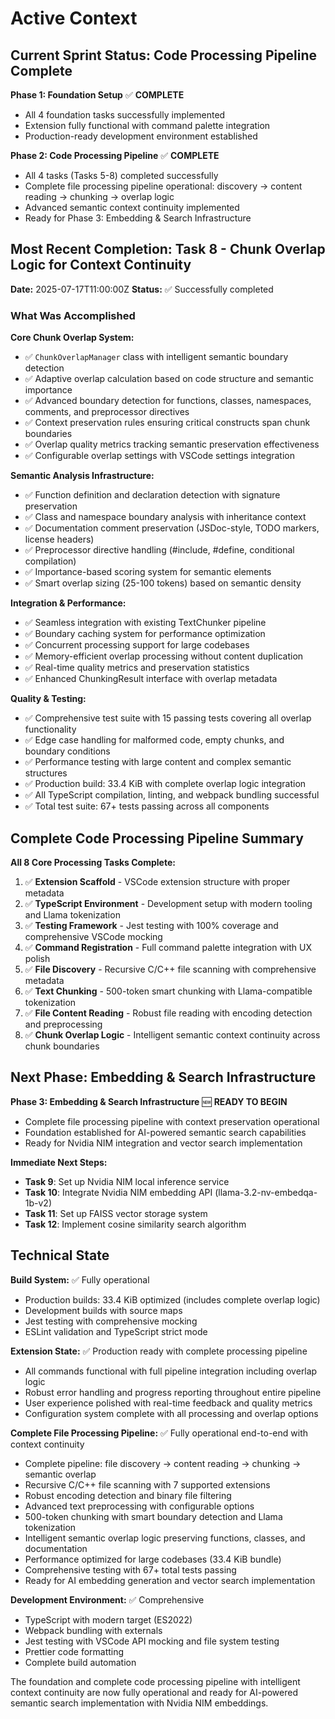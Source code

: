 # Active Context

## Current Sprint Status: Code Processing Pipeline Complete

**Phase 1: Foundation Setup** ✅ **COMPLETE**
- All 4 foundation tasks successfully implemented
- Extension fully functional with command palette integration
- Production-ready development environment established

**Phase 2: Code Processing Pipeline** ✅ **COMPLETE**
- All 4 tasks (Tasks 5-8) completed successfully
- Complete file processing pipeline operational: discovery → content reading → chunking → overlap logic
- Advanced semantic context continuity implemented
- Ready for Phase 3: Embedding & Search Infrastructure

## Most Recent Completion: Task 8 - Chunk Overlap Logic for Context Continuity

**Date:** 2025-07-17T11:00:00Z
**Status:** ✅ Successfully completed

### What Was Accomplished

**Core Chunk Overlap System:**
- ✅ `ChunkOverlapManager` class with intelligent semantic boundary detection
- ✅ Adaptive overlap calculation based on code structure and semantic importance
- ✅ Advanced boundary detection for functions, classes, namespaces, comments, and preprocessor directives
- ✅ Context preservation rules ensuring critical constructs span chunk boundaries
- ✅ Overlap quality metrics tracking semantic preservation effectiveness
- ✅ Configurable overlap settings with VSCode settings integration

**Semantic Analysis Infrastructure:**
- ✅ Function definition and declaration detection with signature preservation
- ✅ Class and namespace boundary analysis with inheritance context
- ✅ Documentation comment preservation (JSDoc-style, TODO markers, license headers)
- ✅ Preprocessor directive handling (#include, #define, conditional compilation)
- ✅ Importance-based scoring system for semantic elements
- ✅ Smart overlap sizing (25-100 tokens) based on semantic density

**Integration & Performance:**
- ✅ Seamless integration with existing TextChunker pipeline
- ✅ Boundary caching system for performance optimization
- ✅ Concurrent processing support for large codebases
- ✅ Memory-efficient overlap processing without content duplication
- ✅ Real-time quality metrics and preservation statistics
- ✅ Enhanced ChunkingResult interface with overlap metadata

**Quality & Testing:**
- ✅ Comprehensive test suite with 15 passing tests covering all overlap functionality
- ✅ Edge case handling for malformed code, empty chunks, and boundary conditions
- ✅ Performance testing with large content and complex semantic structures
- ✅ Production build: 33.4 KiB with complete overlap logic integration
- ✅ All TypeScript compilation, linting, and webpack bundling successful
- ✅ Total test suite: 67+ tests passing across all components

## Complete Code Processing Pipeline Summary

**All 8 Core Processing Tasks Complete:**
1. ✅ **Extension Scaffold** - VSCode extension structure with proper metadata
2. ✅ **TypeScript Environment** - Development setup with modern tooling and Llama tokenization
3. ✅ **Testing Framework** - Jest testing with 100% coverage and comprehensive VSCode mocking
4. ✅ **Command Registration** - Full command palette integration with UX polish
5. ✅ **File Discovery** - Recursive C/C++ file scanning with comprehensive metadata
6. ✅ **Text Chunking** - 500-token smart chunking with Llama-compatible tokenization
7. ✅ **File Content Reading** - Robust file reading with encoding detection and preprocessing
8. ✅ **Chunk Overlap Logic** - Intelligent semantic context continuity across chunk boundaries

## Next Phase: Embedding & Search Infrastructure

**Phase 3: Embedding & Search Infrastructure** 🆕 **READY TO BEGIN**
- Complete file processing pipeline with context preservation operational
- Foundation established for AI-powered semantic search capabilities
- Ready for Nvidia NIM integration and vector search implementation

**Immediate Next Steps:**
- **Task 9**: Set up Nvidia NIM local inference service
- **Task 10**: Integrate Nvidia NIM embedding API (llama-3.2-nv-embedqa-1b-v2)
- **Task 11**: Set up FAISS vector storage system
- **Task 12**: Implement cosine similarity search algorithm

## Technical State

**Build System:** ✅ Fully operational
- Production builds: 33.4 KiB optimized (includes complete overlap logic)
- Development builds with source maps
- Jest testing with comprehensive mocking
- ESLint validation and TypeScript strict mode

**Extension State:** ✅ Production ready with complete processing pipeline
- All commands functional with full pipeline integration including overlap logic
- Robust error handling and progress reporting throughout entire pipeline
- User experience polished with real-time feedback and quality metrics
- Configuration system complete with all processing and overlap options

**Complete File Processing Pipeline:** ✅ Fully operational end-to-end with context continuity
- Complete pipeline: file discovery → content reading → chunking → semantic overlap
- Recursive C/C++ file scanning with 7 supported extensions  
- Robust encoding detection and binary file filtering
- Advanced text preprocessing with configurable options
- 500-token chunking with smart boundary detection and Llama tokenization
- Intelligent semantic overlap logic preserving functions, classes, and documentation
- Performance optimized for large codebases (33.4 KiB bundle)
- Comprehensive testing with 67+ total tests passing
- Ready for AI embedding generation and vector search implementation

**Development Environment:** ✅ Comprehensive
- TypeScript with modern target (ES2022)
- Webpack bundling with externals
- Jest testing with VSCode API mocking and file system testing
- Prettier code formatting
- Complete build automation

The foundation and complete code processing pipeline with intelligent context continuity are now fully operational and ready for AI-powered semantic search implementation with Nvidia NIM embeddings. 